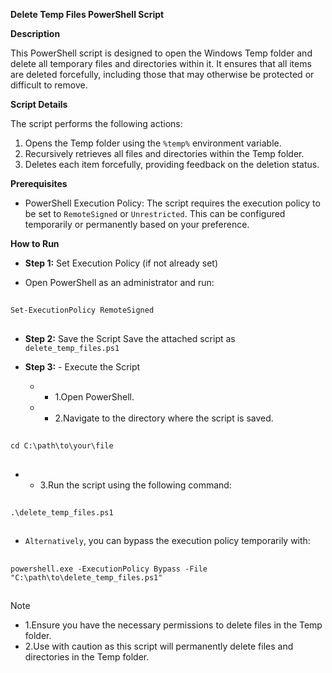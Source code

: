 **Delete Temp Files PowerShell Script**

**Description**

This PowerShell script is designed to open the Windows Temp folder and delete all temporary files and directories within it. It ensures that all items are deleted forcefully, including those that may otherwise be protected or difficult to remove.

**Script Details**

The script performs the following actions:
1. Opens the Temp folder using the `%temp%` environment variable.
2. Recursively retrieves all files and directories within the Temp folder.
3. Deletes each item forcefully, providing feedback on the deletion status.

**Prerequisites**

- PowerShell Execution Policy: The script requires the execution policy to be set to `RemoteSigned` or `Unrestricted`. This can be configured temporarily or permanently based on your preference.

**How to Run**

- **Step 1:** Set Execution Policy (if not already set)

- Open PowerShell as an administrator and run:
##
    Set-ExecutionPolicy RemoteSigned
##
- **Step 2:** Save the Script
Save the attached script as `delete_temp_files.ps1`

- **Step 3:** - Execute the Script
  - + 1.Open PowerShell.
  - + 2.Navigate to the directory where the script is saved.
##
    cd C:\path\to\your\file
##
  - + 3.Run the script using the following command:
##
    .\delete_temp_files.ps1
##
- `Alternatively`, you can bypass the execution policy temporarily with:
##          
    powershell.exe -ExecutionPolicy Bypass -File "C:\path\to\delete_temp_files.ps1"
##

> [!NOTE]
> + 1.Ensure you have the necessary permissions to delete files in the Temp folder.
> + 2.Use with caution as this script will permanently delete files and directories in the Temp folder.
